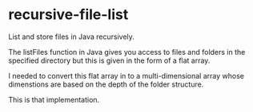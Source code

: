 recursive-file-list
===================

List and store files in Java recursively. 

The listFiles function in Java gives you access to files and folders in the specified directory 
but this is given in the form of a flat array. 

I needed to convert this flat array in to a multi-dimensional array whose dimenstions are based on 
the depth of the folder structure.

This is that implementation.
